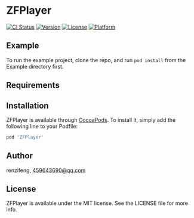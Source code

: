 # ZFPlayer

[![CI Status](https://img.shields.io/travis/renzifeng/ZFPlayer.svg?style=flat)](https://travis-ci.org/renzifeng/ZFPlayer)
[![Version](https://img.shields.io/cocoapods/v/ZFPlayer.svg?style=flat)](https://cocoapods.org/pods/ZFPlayer)
[![License](https://img.shields.io/cocoapods/l/ZFPlayer.svg?style=flat)](https://cocoapods.org/pods/ZFPlayer)
[![Platform](https://img.shields.io/cocoapods/p/ZFPlayer.svg?style=flat)](https://cocoapods.org/pods/ZFPlayer)

## Example

To run the example project, clone the repo, and run `pod install` from the Example directory first.

## Requirements

## Installation

ZFPlayer is available through [CocoaPods](https://cocoapods.org). To install
it, simply add the following line to your Podfile:

```ruby
pod 'ZFPlayer'
```

## Author

renzifeng, 459643690@qq.com

## License

ZFPlayer is available under the MIT license. See the LICENSE file for more info.
